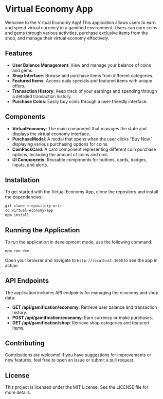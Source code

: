 # Virtual Economy App

Welcome to the Virtual Economy App! This application allows users to earn and spend virtual currency in a gamified environment. Users can earn coins and gems through various activities, purchase exclusive items from the shop, and manage their virtual economy effectively.

## Features

- **User Balance Management**: View and manage your balance of coins and gems.
- **Shop Interface**: Browse and purchase items from different categories.
- **Featured Items**: Access daily specials and featured items with unique offers.
- **Transaction History**: Keep track of your earnings and spending through a detailed transaction history.
- **Purchase Coins**: Easily buy coins through a user-friendly interface.

## Components

- **VirtualEconomy**: The main component that manages the state and displays the virtual economy interface.
- **PurchaseModal**: A modal that opens when the user clicks "Buy Now," displaying various purchasing options for coins.
- **CoinPackCard**: A card component representing different coin purchase options, including the amount of coins and cost.
- **UI Components**: Reusable components for buttons, cards, badges, inputs, and alerts.

## Installation

To get started with the Virtual Economy App, clone the repository and install the dependencies:

```bash
git clone <repository-url>
cd virtual-economy-app
npm install
```

## Running the Application

To run the application in development mode, use the following command:

```bash
npm run dev
```

Open your browser and navigate to `http://localhost:3000` to see the app in action.

## API Endpoints

The application includes API endpoints for managing the economy and shop data:

- **GET /api/gamification/economy**: Retrieve user balance and transaction history.
- **POST /api/gamification/economy**: Earn currency or make purchases.
- **GET /api/gamification/shop**: Retrieve shop categories and featured items.

## Contributing

Contributions are welcome! If you have suggestions for improvements or new features, feel free to open an issue or submit a pull request.

## License

This project is licensed under the MIT License. See the LICENSE file for more details.